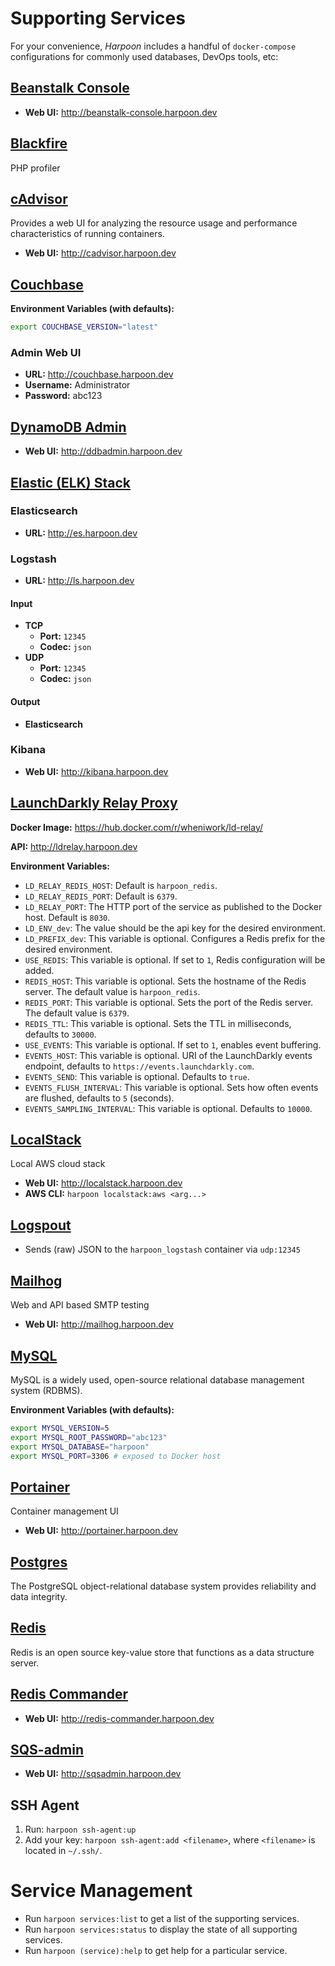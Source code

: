 # Supporting Services

For your convenience, _Harpoon_ includes a handful of `docker-compose`
configurations for commonly used databases, DevOps tools, etc:

## [Beanstalk Console](https://github.com/ptrofimov/beanstalk_console)

* **Web UI:** http://beanstalk-console.harpoon.dev

## [Blackfire](https://blackfire.io/)

PHP profiler

## [cAdvisor](https://github.com/google/cadvisor)

Provides a web UI for analyzing the resource usage and performance
characteristics of running containers.

* **Web UI:** http://cadvisor.harpoon.dev

## [Couchbase](https://hub.docker.com/_/couchbase/)

**Environment Variables (with defaults):**

```bash
export COUCHBASE_VERSION="latest"
```

### Admin Web UI

* **URL:** http://couchbase.harpoon.dev
* **Username:** Administrator
* **Password:** abc123

## [DynamoDB Admin](https://github.com/wheniwork/dynamodb-admin)

* **Web UI:** http://ddbadmin.harpoon.dev

## [Elastic (ELK) Stack](https://www.elastic.co)

### Elasticsearch

* **URL:** http://es.harpoon.dev

### Logstash

* **URL:** http://ls.harpoon.dev

#### Input
* **TCP**
  * **Port:** `12345`
  * **Codec:** `json`
* **UDP**
  * **Port:** `12345`
  * **Codec:** `json`

#### Output
* **Elasticsearch**

### Kibana

* **Web UI:** http://kibana.harpoon.dev


## [LaunchDarkly Relay Proxy](https://github.com/launchdarkly/ld-relay)

**Docker Image:** https://hub.docker.com/r/wheniwork/ld-relay/

**API:** http://ldrelay.harpoon.dev

**Environment Variables:**

* `LD_RELAY_REDIS_HOST`: Default is `harpoon_redis`.
* `LD_RELAY_REDIS_PORT`: Default is `6379`.
* `LD_RELAY_PORT`: The HTTP port of the service as published to the
  Docker host. Default is `8030`.
* `LD_ENV_dev`: The value should be the api key for the desired
  environment.
* `LD_PREFIX_dev`: This variable is optional. Configures a Redis prefix
  for the desired environment.
* `USE_REDIS`: This variable is optional. If set to `1`, Redis
  configuration will be added.
* `REDIS_HOST`: This variable is optional. Sets the hostname of the
  Redis server. The default value is `harpoon_redis`.
* `REDIS_PORT`: This variable is optional. Sets the port of the Redis
  server. The default value is `6379`.
* `REDIS_TTL`: This variable is optional. Sets the TTL in milliseconds,
  defaults to `30000`.
* `USE_EVENTS`: This variable is optional. If set to `1`, enables event
  buffering.
* `EVENTS_HOST`: This variable is optional. URI of the LaunchDarkly
  events endpoint, defaults to `https://events.launchdarkly.com`.
* `EVENTS_SEND`: This variable is optional. Defaults to `true`.
* `EVENTS_FLUSH_INTERVAL`: This variable is optional. Sets how often
  events are flushed, defaults to `5` (seconds).
* `EVENTS_SAMPLING_INTERVAL`: This variable is optional. Defaults to
  `10000`.


## [LocalStack](https://github.com/localstack/localstack)

Local AWS cloud stack

* **Web UI:** http://localstack.harpoon.dev
* **AWS CLI:** `harpoon localstack:aws <arg...>`

## [Logspout](https://github.com/gliderlabs/logspout)

* Sends (raw) JSON to the `harpoon_logstash` container via `udp:12345`

## [Mailhog](https://hub.docker.com/r/mailhog/mailhog/)

Web and API based SMTP testing

* **Web UI:** http://mailhog.harpoon.dev

## [MySQL](https://hub.docker.com/_/mysql/)

MySQL is a widely used, open-source relational database management
system (RDBMS).

**Environment Variables (with defaults):**

```bash
export MYSQL_VERSION=5
export MYSQL_ROOT_PASSWORD="abc123"
export MYSQL_DATABASE="harpoon"
export MYSQL_PORT=3306 # exposed to Docker host
```

## [Portainer](https://portainer.io)

Container management UI

* **Web UI:** http://portainer.harpoon.dev

## [Postgres](https://hub.docker.com/_/postgres/)

The PostgreSQL object-relational database system provides reliability
and data integrity.

## [Redis](https://hub.docker.com/_/redis/)

Redis is an open source key-value store that functions as a data
structure server.

## [Redis Commander](https://github.com/joeferner/redis-commander)

* **Web UI:** http://redis-commander.harpoon.dev

## [SQS-admin](https://github.com/wheniwork/sqs-admin)

* **Web UI:** http://sqsadmin.harpoon.dev

## SSH Agent

1. Run: `harpoon ssh-agent:up`
2. Add your key: `harpoon ssh-agent:add <filename>`, where `<filename>`
   is located in `~/.ssh/`.

# Service Management

* Run `harpoon services:list` to get a list of the supporting services.
* Run `harpoon services:status` to display the state of all supporting
  services.
* Run `harpoon (service):help` to get help for a particular service.

